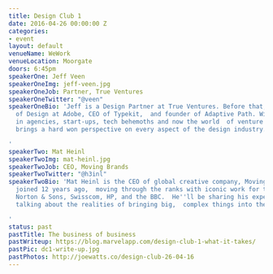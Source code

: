 ```yaml
---
title: Design Club 1
date: 2016-04-26 00:00:00 Z
categories:
- event
layout: default
venueName: WeWork
venueLocation: Moorgate
doors: 6:45pm
speakerOne: Jeff Veen
speakerOneImg: jeff-veen.jpg
speakerOneJob: Partner, True Ventures
speakerOneTwitter: "@veen"
speakerOneBio: 'Jeff is a Design Partner at True Ventures. Before that, he was VP
  of Design at Adobe, CEO of Typekit,  and founder of Adaptive Path. With experience
  in agencies, start-ups, tech behemoths and now the world  of venture capital, Jeff
  brings a hard won perspective on every aspect of the design industry.

'
speakerTwo: Mat Heinl
speakerTwoImg: mat-heinl.jpg
speakerTwoJob: CEO, Moving Brands
speakerTwoTwitter: "@h3inl"
speakerTwoBio: 'Mat Heinl is the CEO of global creative company, Moving Brands. He
  joined 12 years ago,  moving through the ranks with iconic work for the likes of
  Norton & Sons, Swisscom, HP, and the BBC.  He''ll be sharing his experience, and
  talking about the realities of bringing big,  complex things into the world.

'
status: past
pastTitle: The business of business
pastWriteup: https://blog.marvelapp.com/design-club-1-what-it-takes/
pastPic: dc1-write-up.jpg
pastPhotos: http://joewatts.co/design-club-26-04-16
---
```


